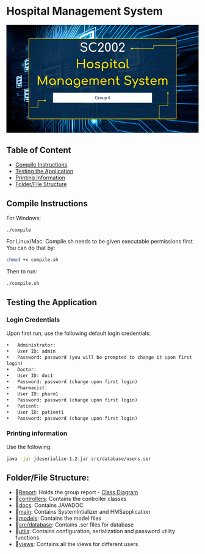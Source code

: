 # Hospital Management System

![Banner](Banner.png)


## Table of Content
- [Compile Instructions](#compile-instructions)
- [Testing the Application](#testing-the-application)
- [Printing Information](#printing-information)
- [Folder/File Structure](#folderfile-structure)

## Compile Instructions
For Windows:
```
./compile
```

For Linux/Mac:
Compile.sh needs to be given executable permissions first. You can do that by:
```bash
chmod +x compile.sh
```
Then to run:
```bash
./compile.sh
```

## Testing the Application

### Login Credentials

Upon first run, use the following default login credentials:

	•	Administrator:
	•	User ID: admin
	•	Password: password (you will be prompted to change it upon first login)
	•	Doctor:
	•	User ID: doc1
	•	Password: password (change upon first login)
	•	Pharmacist:
	•	User ID: pharm1
	•	Password: password (change upon first login)
	•	Patient:
	•	User ID: patient1
	•	Password: password (change upon first login)

### Printing information

Use the following:
```bash
java -jar jdeserialize-1.2.jar src/database/users.ser
```
## Folder/File Structure:

- 📁[Report](/Report): Holds the group report - [Class Diagram](/Report/Class&#32;Diagram.png)
- 📁[controllers](/controllers): Contains the controller classes
- 📁[docs](/docs): Contains JAVADOC
- 📁[main](/main): Contains SystemIntializer and HMSapplication
- 📁[models](/models): Contains the model files
- 📁[src/database](/src/database): Contains .ser files for database
- 📁[utils](/utils): Contains configuration, serialization and password utility functions
- 📁[views](/views): Contains all the views for different users

